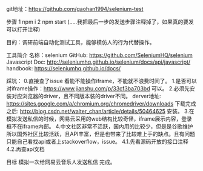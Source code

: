 git地址：https://github.com/gaohan1994/selenium-test

步骤
1 npm i
2 npm start  (…..我把最后一步的发送步骤注释掉了，如果真的要发可以打开注释)

目的：调研前端自动化测试工具，能够模仿人的行为代替操作。

工具简介
名称：selenium
GitHub: https://github.com/SeleniumHQ/selenium
Javascript Doc: http://seleniumhq.github.io/selenium/docs/api/javascript/
handbook: https://seleniumhq.github.io/docs/

踩坑：
0.直接查了issue 看能不能操作iframe，不能就不浪费时间了。
1.是否可以对iframe操作：https://www.jianshu.com/p/33cf3ba703bd  可以。
2.必须先安装对应浏览器的driver，且不同版本装的driver不同。
   derver地址: https://sites.google.com/a/chromium.org/chromedriver/downloads
   下载完成之后: http://blog.csdn.net/walter_chan/article/details/50464625 安装。
3.在模拟发送私信的时候，网易云采用的web结构比较奇怪，iframe展示内容，登录框不在iframe内部。
4.中文社区非常不活跃，国内用的比较少，但是是谷歌维护所以国外社区比较活跃，且API丰富，但是也带来了比较难上手的缺点。且有问题只能自己看找api或者上stackoverflow，issue。
4.1.先看源码开放的接口注释
4.2.再查api文档

目标
模拟一次给网易云音乐人发送私信  完成。
